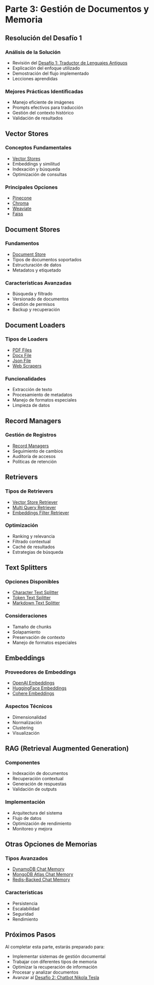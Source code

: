 # Parte 3: Gestión de Documentos y Memoria

## Resolución del Desafío 1

### Análisis de la Solución
- Revisión del [Desafío 1: Traductor de Lenguajes Antiguos](../../desafios/desafio-1.md)
- Explicación del enfoque utilizado
- Demostración del flujo implementado
- Lecciones aprendidas

### Mejores Prácticas Identificadas
- Manejo eficiente de imágenes
- Prompts efectivos para traducción
- Gestión del contexto histórico
- Validación de resultados

## Vector Stores

### Conceptos Fundamentales
- [Vector Stores](../../integraciones/langchain/vector-stores/README.md)
- Embeddings y similitud
- Indexación y búsqueda
- Optimización de consultas

### Principales Opciones
- [Pinecone](../../integraciones/langchain/vector-stores/pinecone.md)
- [Chroma](../../integraciones/langchain/vector-stores/chroma.md)
- [Weaviate](../../integraciones/langchain/vector-stores/weaviate.md)
- [Faiss](../../integraciones/langchain/vector-stores/faiss.md)

## Document Stores

### Fundamentos
- [Document Store](../../integraciones/langchain/document-loaders/document-store.md)
- Tipos de documentos soportados
- Estructuración de datos
- Metadatos y etiquetado

### Características Avanzadas
- Búsqueda y filtrado
- Versionado de documentos
- Gestión de permisos
- Backup y recuperación

## Document Loaders

### Tipos de Loaders
- [PDF Files](../../integraciones/langchain/document-loaders/pdf-file.md)
- [Docx File](../../integraciones/langchain/document-loaders/docx-file.md)
- [Json File](../../integraciones/langchain/document-loaders/json-file.md)
- [Web Scrapers](../../integraciones/langchain/document-loaders/cheerio-web-scraper.md)

### Funcionalidades
- Extracción de texto
- Procesamiento de metadatos
- Manejo de formatos especiales
- Limpieza de datos

## Record Managers

### Gestión de Registros
- [Record Managers](../../integraciones/langchain/record-managers.md)
- Seguimiento de cambios
- Auditoría de accesos
- Políticas de retención

## Retrievers

### Tipos de Retrievers
- [Vector Store Retriever](../../integraciones/langchain/retrievers/vector-store-retriever.md)
- [Multi Query Retriever](../../integraciones/langchain/retrievers/multi-query-retriever.md)
- [Embeddings Filter Retriever](../../integraciones/langchain/retrievers/embeddings-filter-retriever.md)

### Optimización
- Ranking y relevancia
- Filtrado contextual
- Caché de resultados
- Estrategias de búsqueda

## Text Splitters

### Opciones Disponibles
- [Character Text Splitter](../../integraciones/langchain/text-splitters/character-text-splitter.md)
- [Token Text Splitter](../../integraciones/langchain/text-splitters/token-text-splitter.md)
- [Markdown Text Splitter](../../integraciones/langchain/text-splitters/markdown-text-splitter.md)

### Consideraciones
- Tamaño de chunks
- Solapamiento
- Preservación de contexto
- Manejo de formatos especiales

## Embeddings

### Proveedores de Embeddings
- [OpenAI Embeddings](../../integraciones/langchain/embeddings/openai-embeddings.md)
- [HuggingFace Embeddings](../../integraciones/langchain/embeddings/huggingface-inference-embeddings.md)
- [Cohere Embeddings](../../integraciones/langchain/embeddings/cohere-embeddings.md)

### Aspectos Técnicos
- Dimensionalidad
- Normalización
- Clustering
- Visualización

## RAG (Retrieval Augmented Generation)

### Componentes
- Indexación de documentos
- Recuperación contextual
- Generación de respuestas
- Validación de outputs

### Implementación
- Arquitectura del sistema
- Flujo de datos
- Optimización de rendimiento
- Monitoreo y mejora

## Otras Opciones de Memorias

### Tipos Avanzados
- [DynamoDB Chat Memory](../../integraciones/langchain/memory/dynamodb-chat-memory.md)
- [MongoDB Atlas Chat Memory](../../integraciones/langchain/memory/mongodb-atlas-chat-memory.md)
- [Redis-Backed Chat Memory](../../integraciones/langchain/memory/redis-backed-chat-memory.md)

### Características
- Persistencia
- Escalabilidad
- Seguridad
- Rendimiento

## Próximos Pasos

Al completar esta parte, estarás preparado para:
- Implementar sistemas de gestión documental
- Trabajar con diferentes tipos de memoria
- Optimizar la recuperación de información
- Procesar y analizar documentos
- Avanzar al [Desafío 2: Chatbot Nikola Tesla](../../desafios/desafio-2.md) 